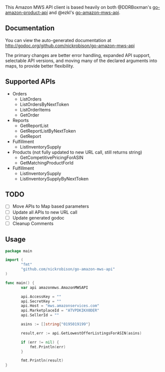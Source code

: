 This Amazon MWS API client is based heavily on both @DDRBoxman's [go-amazon-product-api](https://github.com/DDRBoxman/go-amazon-product-api) and @ezkl's [go-amazon-mws-api](https://github.com/ezkl/go-amazon-mws-api).

## Documentation

You can view the auto-generated documentation at http://godoc.org/github.com/nickrobison/go-amazon-mws-api

The primary changes are better error handling, expanded API support, selectable API versions, and moving many of the declared arguments into maps, to provide better flexibility.

## Supported APIs

+ Orders
  + ListOrders
  + ListOrdersByNextToken
  + ListOrderItems
  + GetOrder
+ Reports
  + GetReportList
  + GetReportListByNextToken
  + GetReport
+ Fulfillment
  + ListInventorySupply
+ Products (not fully updated to new URL call, still returns string)
  + GetCompetitivePricingForASIN
  + GetMatchingProductForId
+ Fulfillment
  + ListInventorySupply
  + ListInventorySupplyByNextToken

## TODO
- [ ] Move APIs to Map based parameters
- [ ] Update all APIs to new URL call
- [ ] Update generated godoc
- [ ] Cleanup Comments

## Usage

```go
package main

import (
       "fmt"
       "github.com/nickrobison/go-amazon-mws-api"
)

func main() {
       var api amazonmws.AmazonMWSAPI

       api.AccessKey = ""
       api.SecretKey = ""
       api.Host = "mws.amazonservices.com"
       api.MarketplaceId = "ATVPDKIKX0DER"
       api.SellerId = ""

       asins := []string{"0195019199"}

       result,err := api.GetLowestOfferListingsForASIN(asins)

       if (err != nil) {
           fmt.Println(err)
       }

       fmt.Println(result)
}
```

